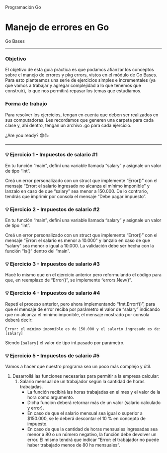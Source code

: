 Programación Go
# Manejo de errores en Go
Go Bases

---

### Objetivo
El objetivo de esta guía práctica es que podamos afianzar los conceptos sobre el manejo de errores y pkg errors, vistos en el módulo de Go Bases. Para esto planteamos una serie de ejercicios simples e incrementales (ya que vamos a trabajar y agregar complejidad a lo que tenemos que construir), lo que nos permitirá repasar los temas que estudiamos. 

### Forma de trabajo
Para resolver los ejercicios, tengan en cuenta que deben ser realizados en sus computadoras. Les recordamos que generen una carpeta para cada clase y, ahí dentro, tengan un archivo .go para cada ejercicio.


¿Are you ready? 😎👍

---

### 💡 Ejercicio 1 - Impuestos de salario #1
En tu función “main”, definí una variable llamada “salary” y asignale un valor de tipo “int”.

Creá un error personalizado con un struct que implemente “Error()” con el mensaje “Error: el salario ingresado no alcanza el mínimo imponible" y lanzalo en caso de que “salary” sea menor a 150.000. De lo contrario, tendrás que imprimir por consola el mensaje “Debe pagar impuesto”.

### 💡 Ejercicio 2 - Impuestos de salario #2
En tu función “main”, definí una variable llamada “salary” y asignale un valor de tipo “int”.

Creá un error personalizado con un struct que implemente “Error()” con el mensaje “Error: el salario es menor a 10.000" y lanzalo en caso de que “salary” sea menor o igual a  10.000. La validación debe ser hecha con la función “Is()” dentro del “main”.


### 💡 Ejercicio 3 - Impuestos de salario #3
Hacé lo mismo que en el ejercicio anterior pero reformulando el código para que, en reemplazo de “Error()”,  se implemente “errors.New()”.

### 💡 Ejercicio 4 - Impuestos de salario #4
Repetí el proceso anterior, pero ahora implementando “fmt.Errorf()”, para que el mensaje de error reciba por parámetro el valor de “salary” indicando que no alcanza el mínimo imponible, el mensaje mostrado por consola deberá decir: 
```
Error: el mínimo imponible es de 150.000 y el salario ingresado es de: [salary]
```
Siendo `[salary]` el valor de tipo int pasado por parámetro.


### 💡 Ejercicio 5 -  Impuestos de salario #5
Vamos a hacer que nuestro programa sea un poco más complejo y útil. 
1. Desarrollá las funciones necesarias para permitir a la empresa calcular:
    1. Salario mensual de un trabajador según la cantidad de horas trabajadas.
        * La función recibirá las horas trabajadas en el mes y el valor de la hora como argumento.
        * Dicha función deberá retornar más de un valor (salario calculado y error).
        * En caso de que el salario mensual sea igual o superior a $150.000, se le deberá descontar el 10 % en concepto de impuesto.
        * En caso de que la cantidad de horas mensuales ingresadas sea menor a 80 o un número negativo, la función debe devolver un error. El mismo tendrá que indicar “Error: el trabajador no puede haber trabajado menos de 80 hs mensuales”.
